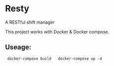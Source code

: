 # Resty
A RESTful shift manager

This project works with Docker & Docker compose.

## Useage:
`
docker-compose build  
docker-compose up -d`
